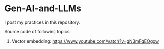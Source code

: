 # Gen-AI-and-LLMs
I post my practices in this repository. 

Source code of following topics:
1. Vector embedding: https://www.youtube.com/watch?v=gN3mFqEOgxw
